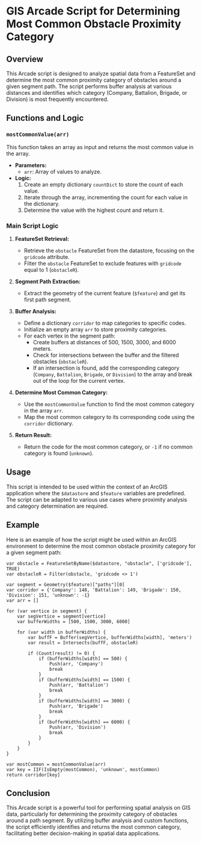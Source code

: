 # GIS Arcade Script for Determining Most Common Obstacle Proximity Category

## Overview
This Arcade script is designed to analyze spatial data from a FeatureSet and determine the most common proximity category of obstacles around a given segment path. The script performs buffer analysis at various distances and identifies which category (Company, Battalion, Brigade, or Division) is most frequently encountered.

## Functions and Logic

### `mostCommonValue(arr)`
This function takes an array as input and returns the most common value in the array.

- **Parameters:**
  - `arr`: Array of values to analyze.
- **Logic:**
  1. Create an empty dictionary `countDict` to store the count of each value.
  2. Iterate through the array, incrementing the count for each value in the dictionary.
  3. Determine the value with the highest count and return it.

### Main Script Logic

1. **FeatureSet Retrieval:**
   - Retrieve the `obstacle` FeatureSet from the datastore, focusing on the `gridcode` attribute.
   - Filter the `obstacle` FeatureSet to exclude features with `gridcode` equal to 1 (`obstacleR`).

2. **Segment Path Extraction:**
   - Extract the geometry of the current feature (`$feature`) and get its first path segment.

3. **Buffer Analysis:**
   - Define a dictionary `corridor` to map categories to specific codes.
   - Initialize an empty array `arr` to store proximity categories.
   - For each vertex in the segment path:
     - Create buffers at distances of 500, 1500, 3000, and 6000 meters.
     - Check for intersections between the buffer and the filtered obstacles (`obstacleR`).
     - If an intersection is found, add the corresponding category (`Company`, `Battalion`, `Brigade`, or `Division`) to the array and break out of the loop for the current vertex.

4. **Determine Most Common Category:**
   - Use the `mostCommonValue` function to find the most common category in the array `arr`.
   - Map the most common category to its corresponding code using the `corridor` dictionary.

5. **Return Result:**
   - Return the code for the most common category, or `-1` if no common category is found (`unknown`).

## Usage
This script is intended to be used within the context of an ArcGIS application where the `$datastore` and `$feature` variables are predefined. The script can be adapted to various use cases where proximity analysis and category determination are required.

## Example
Here is an example of how the script might be used within an ArcGIS environment to determine the most common obstacle proximity category for a given segment path:

```arcade
var obstacle = FeatureSetByName($datastore, "obstacle", ['gridcode'], TRUE)
var obstacleR = Filter(obstacle, 'gridcode <> 1')

var segment = Geometry($feature)["paths"][0]
var corridor = {'Company': 148, 'Battalion': 149, 'Brigade': 150, 'Division': 151, 'unknown': -1}
var arr = []

for (var vertice in segment) {
    var segVertice = segment[vertice]
    var bufferWidths = [500, 1500, 3000, 6000]

    for (var width in bufferWidths) {
        var buffF = Buffer(segVertice, bufferWidths[width], 'meters')
        var result = Intersects(buffF, obstacleR)

        if (Count(result) != 0) {
            if (bufferWidths[width] == 500) {
                Push(arr, 'Company')
                break
            }
            if (bufferWidths[width] == 1500) {
                Push(arr, 'Battalion')
                break
            }
            if (bufferWidths[width] == 3000) {
                Push(arr, 'Brigade')
                break
            }
            if (bufferWidths[width] == 6000) {
                Push(arr, 'Division')
                break
            }
        }
    }
}

var mostCommon = mostCommonValue(arr)
var key = IIF(IsEmpty(mostCommon), 'unknown', mostCommon)
return corridor[key]
```

## Conclusion
This Arcade script is a powerful tool for performing spatial analysis on GIS data, particularly for determining the proximity category of obstacles around a path segment. By utilizing buffer analysis and custom functions, the script efficiently identifies and returns the most common category, facilitating better decision-making in spatial data applications.
